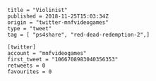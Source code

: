 ```
title = "Violinist"
published = 2018-11-25T15:03:34Z
origin = "twitter-mnfvideogames"
type = "tweet"
tag = [ "ps4share", "red-dead-redemption-2",]

[twitter]
account = "mnfvideogames"
first_tweet = "1066708983040356353"
retweets = 0
favourites = 0
```

<p class='image'><img src='https://mnf.m17s.net/2018/11/25/Ds22Kk2WwAIdZih.jpg' alt=''></p>


